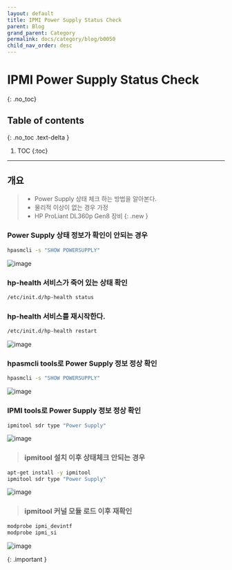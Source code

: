 ```yaml
---
layout: default
title: IPMI Power Supply Status Check
parent: Blog
grand_parent: Category
permalink: docs/category/blog/b0050
child_nav_order: desc
---
```

# IPMI Power Supply Status Check
{: .no_toc}

## Table of contents
{: .no_toc .text-delta }

1. TOC
{:toc}

---
## 개요

> - Power Supply 상태 체크 하는 방법을 알아본다.
> - 물리적 이상이 없는 경우 가정
> - HP ProLiant DL360p Gen8 장비
{: .new }

### Power Supply 상태 정보가 확인이 안되는 경우

```bash
hpasmcli -s "SHOW POWERSUPPLY"
```

![image](https://user-images.githubusercontent.com/36792594/206063525-3d2f55f6-5cb2-44a1-907a-6bfb0d70e8b1.png)

### hp-health 서비스가 죽어 있는 상태 확인

```bash
/etc/init.d/hp-health status
```

### hp-health 서비스를 재시작한다.

```bash
/etc/init.d/hp-health restart
```

![image](https://user-images.githubusercontent.com/36792594/206063169-b3d871f3-9559-4ac6-95bc-d68d12882243.png)

### hpasmcli tools로 Power Supply 정보 정상 확인

```bash
hpasmcli -s "SHOW POWERSUPPLY"
```

![image](https://user-images.githubusercontent.com/36792594/206062857-2c0f7345-c791-46d0-b114-871b0ef58364.png)

### IPMI tools로 Power Supply 정보 정상 확인

```bash
ipmitool sdr type "Power Supply"
```

![image](https://user-images.githubusercontent.com/36792594/206062966-4c48be57-a2de-49ae-b185-7836983e6fdc.png)

> ### ipmitool 설치 이후 상태체크 안되는 경우
>
```bash
apt-get install -y ipmitool
ipmitool sdr type "Power Supply"
```
>
![image](https://user-images.githubusercontent.com/36792594/213345272-5e1d8e3c-6eef-41e0-b640-e96ddd5ae794.png)
> ### ipmitool 커널 모듈 로드 이후 재확인
>
```bash
modprobe ipmi_devintf
modprobe ipmi_si
```
![image](https://user-images.githubusercontent.com/36792594/213345345-ba73a3f1-942d-4aa6-9d9e-9675adeab3a8.png)
>
{: .important }
